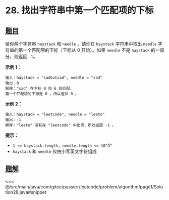 # 28. 找出字符串中第一个匹配项的下标

## [题目](https://leetcode.cn/problems/find-the-index-of-the-first-occurrence-in-a-string/)
给你两个字符串 `haystack` 和 `needle` ，请你在 `haystack` 字符串中找出 `needle` 字符串的第一个匹配项的下标（下标从 0 开始）。如果 `needle` 不是 `haystack` 的一部分，则返回 `-1`。

**示例 1：**

```
输入：haystack = "sadbutsad", needle = "sad"
输出：0
解释："sad" 在下标 0 和 6 处匹配。
第一个匹配项的下标是 0 ，所以返回 0 。
```

**示例 2：**

```
输入：haystack = "leetcode", needle = "leeto"
输出：-1
解释："leeto" 没有在 "leetcode" 中出现，所以返回 -1 。
```

**提示：**

* `1 <= haystack.length, needle.length <= 10`^4^
* `haystack` 和 `needle` 仅由小写英文字符组成


## [题解](https://github.com/PasseRR/JavaLeetCode/blob/master/src/main/java/com/gitee/passerr/leetcode/problem/algorithm/page1/Solution28.java)

<<< @/src/main/java/com/gitee/passerr/leetcode/problem/algorithm/page1/Solution28.java#snippet
